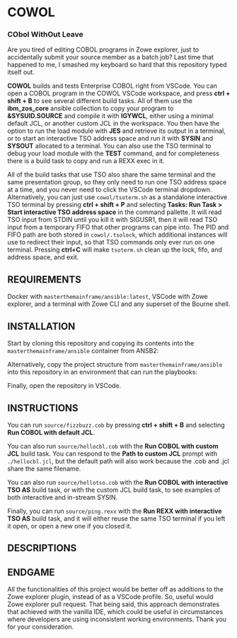 # COWOL
### CObol WithOut Leave
Are you tired of editing COBOL programs in Zowe explorer, just to accidentally submit your source member as a batch job? Last time that happened to me, I smashed my keyboard so hard that this repository typed itself out.

**COWOL** builds and tests Enterprise COBOL right from VSCode. You can open a COBOL program in the COWOL VSCode workspace, and press **ctrl + shift + B** to see several different build tasks. All of them use the **ibm_zos_core** ansible collection to copy your program to **&SYSUID.SOURCE** and compile it with **IGYWCL**, either using a minimal default JCL, or another custom JCL in the workspace. You then have the option to run the load module with **JES** and retrieve its output in a terminal, or to start an interactive TSO address space and run it with **SYSIN** and **SYSOUT** allocated to a terminal. You can also use the TSO terminal to debug your load module with the **TEST** command, and for completeness there is a build task to copy and run a REXX exec in it.

All of the build tasks that use TSO also share the same terminal and the same presentation group, so they only need to run one TSO address space at a time, and you never need to click the VSCode terminal dropdown. Alternatively, you can just use `cowol/tsoterm.sh` as a standalone interactive TSO terminal by pressing **ctrl + shift + P** and selecting **Tasks: Run Task > Start interactive TSO address space** in the command pallette. It will read TSO input from STDIN until you kill it with SIGUSR1, then it will read TSO input from a temporary FIFO that other programs can pipe into. The PID and FIFO path are both stored in `cowol/.tsolock`, which additional instances will use to redirect their input, so that TSO commands only ever run on one terminal. Pressing **ctrl+C** will make `tsoterm.sh` clean up the lock, fifo, and address space, and exit.

## REQUIREMENTS
Docker with `masterthemainframe/ansible:latest`, VSCode with Zowe explorer, and a terminal with Zowe CLI and any superset of the Bourne shell.

## INSTALLATION
Start by cloning this repository and copying its contents into the `masterthemainframe/ansible` container from ANSB2:

Alternatively, copy the project structure from `masterthemainframe/ansible` into this repository in an environment that can run the playbooks:

Finally, open the repository in VSCode.

## INSTRUCTIONS
You can run `source/fizzbuzz.cob` by pressing **ctrl + shift + B** and selecting **Run COBOL with default JCL**.

You can also run `source/hellocbl.cob` with the **Run COBOL with custom JCL** build task. You can respond to the **Path to custom JCL** prompt with `./hellocbl.jcl`, but the default path will also work because the .cob and .jcl share the same filename.

You can also run `source/hellotso.cob` with the **Run COBOL with interactive TSO AS** build task, or with the custom JCL build task, to see examples of both interactive and in-stream SYSIN.

Finally, you can run `source/ping.rexx` with the **Run REXX with interactive TSO AS** build task, and it will either reuse the same TSO terminal if you left it open, or open a new one if you closed it.

## DESCRIPTIONS


## ENDGAME
All the functionalities of this project would be better off as additions to the Zowe explorer plugin, instead of as a VSCode profile. So, useful would Zowe explorer pull request. That being said, this approach demonstrates that achieved with the vanilla IDE, which could be useful in circumstances where developers are using inconsistent working environments. Thank you for your consideration.
